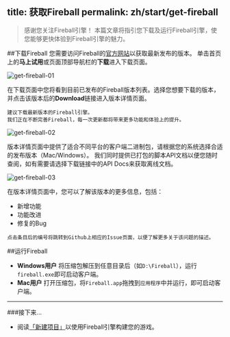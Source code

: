 title: 获取Fireball
permalink: zh/start/get-fireball
---

> 感谢您关注Fireball引擎！
> 本篇文章将指引您下载及运行Fireball引擎，使您能够更快体验到Fireball引擎的魅力。

##下载Fireball
您需要访问Fireball的[官方网站](http://www.fireball-x.com)以获取最新发布的版本。
单击首页上的**马上试用**或页面顶部导航栏的**下载**进入下载页面。


![get-fireball-01](https://cloud.githubusercontent.com/assets/2867434/6846086/3cc070fa-d3f6-11e4-8f92-2b00d4ba0a9f.png)


在下载页面中您将看到目前已发布的Fireball版本列表。选择您想要下载的版本，并点击该版本后的**Download**链接进入版本详情页面。
  ```
  建议下载最新版本的Fireball引擎。
  我们正在不断完善Fireball，每一次更新都将带来更多功能和体验上的提升。
  ```


![get-fireball-02](https://cloud.githubusercontent.com/assets/2867434/6846084/3bf9c8ec-d3f6-11e4-852e-ad5defde3b0a.png)


版本详情页面中提供了适合不同平台的客户端二进制包，请根据您的系统选择合适的发布版本（Mac/Windows）。
我们同时提供已打包的脚本API文档以便您随时查阅，如有需要请选择下载链接中的API Docs来获取离线文档。
  

![get-fireball-03](https://cloud.githubusercontent.com/assets/2867434/6846085/3c0a631e-d3f6-11e4-9108-d6d809434549.png)


在版本详情页面中，您可以了解该版本的更多信息，包括：
- 新增功能
- 功能改进
- 修复的Bug

```
点击条目后的编号将跳转到Github上相应的Issue页面，以便了解更多关于该问题的描述。
```

##运行Fireball
- **Windows用户**
  将压缩包解压到任意目录后（如`D:\Fireball`），运行`fireball.exe`即可启动客户端。
- **Mac用户**
  打开压缩包，将`Fireball.app`拖拽到`应用程序`中并运行，即可启动客户端。

---
###接下来...
- 阅读[「新建项目」](/zh/start/new-project/)以使用Fireball引擎构建您的游戏。
